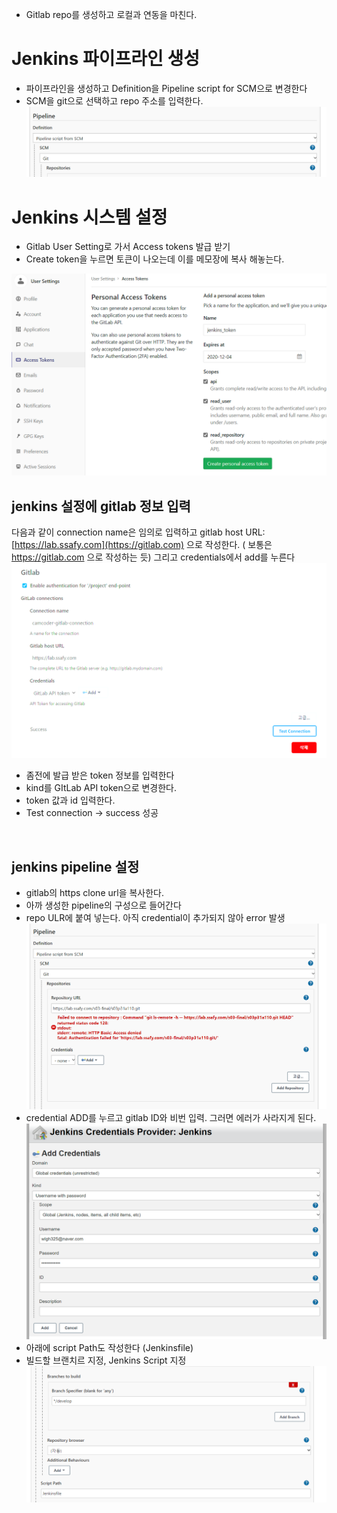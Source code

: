 - Gitlab repo를 생성하고 로컬과 연동을 마친다.

# Jenkins 파이프라인 생성

- 파이프라인을 생성하고 Definition을 Pipeline script for SCM으로 변경한다
- SCM을 git으로 선택하고 repo 주소를 입력한다.
![scm 변경](../../img/jenkins/04.png)

# Jenkins 시스템 설정
- Gitlab User Setting로 가서 Access tokens 발급 받기
- Create token을 누르면 토큰이 나오는데 이를 메모장에 복사 해놓는다.

![gitlab access token](../../img/jenkins/05.png)
<br>

## jenkins 설정에 gitlab 정보 입력
다음과 같이 connection name은 임의로 입력하고
gitlab host URL: [https://lab.ssafy.com](https://gitlab.com) 으로 작성한다. ( 보통은 https://gitlab.com 으로 작성하는 듯)
그리고 credentials에서 add를 누른다
![jenkins gitlab 설정](../../img/jenkins/06.png)

- 좀전에 발급 받은 token 정보를 입력한다
- kind를 GItLab API token으로 변경한다.
- token 값과 id 입력한다.
- Test connection -> success 성공
<br>

## jenkins pipeline 설정
- gitlab의 https clone url을 복사한다.
- 아까 생성한 pipeline의 구성으로 들어간다
- repo ULR에 붙여 넣는다. 아직 credential이 추가되지 않아 error 발생
![gitlab 주소 추가](../../img/jenkins/07.png)
- credential ADD를 누르고 gitlab ID와 비번 입력. 그러면 에러가 사라지게 된다.
![credential 추가](../../img/jenkins/08.png)
- 아래에 script Path도 작성한다 (Jenkinsfile)
- 빌드할 브랜치르 지정, Jenkins Script 지정
![branch, script path 추가](../../img/jenkins/09.png)